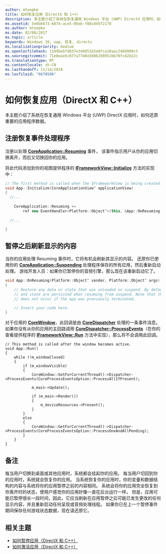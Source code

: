 ```yaml
---
author: mtoepke
title: 如何恢复应用（DirectX 和 C++）
description: 本主题介绍了系统在恢复通用 Windows 平台 (UWP) DirectX 应用时，如何还原重要的应用程序数据。
ms.assetid: 5e6bb673-6874-ace5-05eb-f88c045f2178
ms.author: mtoepke
ms.date: 02/08/2017
ms.topic: article
keywords: Windows 10, uwp, 恢复, directx
ms.localizationpriority: medium
ms.openlocfilehash: 1149bebfd837e3d4051b5e0fca10aac248d909c5
ms.sourcegitcommit: 71e8eae5c077a7740e5606298951bb78fc42b22c
ms.translationtype: MT
ms.contentlocale: zh-CN
ms.lasthandoff: 11/14/2018
ms.locfileid: "6670508"
---
```

# <a name="how-to-resume-an-app-directx-and-c"></a>如何恢复应用（DirectX 和 C++）



本主题介绍了系统在恢复通用 Windows 平台 (UWP) DirectX 应用时，如何还原重要的应用程序数据。

## <a name="register-the-resuming-event-handler"></a>注册恢复事件处理程序


注册以处理 [**CoreApplication::Resuming**](https://msdn.microsoft.com/library/windows/apps/br205859) 事件， 该事件指示用户从你的应用切换离开，而后又切换回你的应用。

将此代码添加到你的视图提供程序的 [**IFrameworkView::Initialize**](https://msdn.microsoft.com/library/windows/apps/hh700495) 方法的实现中：

```cpp
// The first method is called when the IFrameworkView is being created.
void App::Initialize(CoreApplicationView^ applicationView)
{
  //...
  
    CoreApplication::Resuming +=
        ref new EventHandler<Platform::Object^>(this, &App::OnResuming);
    
  //...

}
```

## <a name="refresh-displayed-content-after-suspension"></a>暂停之后刷新显示的内容


当你的应用处理 Resuming 事件时，它将有机会刷新其显示的内容。 还原你已使用你的 [**CoreApplication::Suspending**](https://msdn.microsoft.com/library/windows/apps/br205860) 处理程序保存的所有应用，然后重新启动处理。 游戏开发人员：如果你已暂停你的音频引擎，那么现在该重新启动它了。

```cpp
void App::OnResuming(Platform::Object^ sender, Platform::Object^ args)
{
    // Restore any data or state that was unloaded on suspend. By default, data
    // and state are persisted when resuming from suspend. Note that this event
    // does not occur if the app was previously terminated.

    // Insert your code here.
}
```

对于应用的 [**CoreWindow**](https://msdn.microsoft.com/library/windows/apps/br208225)，此回调是由 [**CoreDispatcher**](https://msdn.microsoft.com/library/windows/apps/br208211) 处理的一条事件消息。 如果你没有从你的应用的主回路调用 [**CoreDispatcher::ProcessEvents**](https://msdn.microsoft.com/library/windows/apps/br208215)（在你的查看提供程序的 [**IFrameworkView::Run**](https://msdn.microsoft.com/library/windows/apps/hh700505) 方法中实现），那么将不会调用此回调。

``` syntax
// This method is called after the window becomes active.
void App::Run()
{
    while (!m_windowClosed)
    {
        if (m_windowVisible)
        {
            CoreWindow::GetForCurrentThread()->Dispatcher->ProcessEvents(CoreProcessEventsOption::ProcessAllIfPresent);

            m_main->Update();

            if (m_main->Render())
            {
                m_deviceResources->Present();
            }
        }
        else
        {
            CoreWindow::GetForCurrentThread()->Dispatcher->ProcessEvents(CoreProcessEventsOption::ProcessOneAndAllPending);
        }
    }
}
```

## <a name="remarks"></a>备注


每当用户切换到桌面或其他应用时，系统都会挂起你的应用。 每当用户切回到你的应用时，系统就会恢复你的应用。 当系统恢复你的应用时，你的变量和数据结构的内容与系统将你的应用暂停之前的内容相同。 系统会将你的应用完全恢复到你离开时的状态，使用户感觉你的应用好像一直在后台运行一样。 但是，应用可能已暂停很长一段时间，因此，它应当刷新在应用暂停之后可能已发生更改的任何显示内容，并且重新启动任何呈现或音频处理线程。 如果你已在上一个暂停事件期间保存任何游戏状态数据，现在请还原它。

## <a name="related-topics"></a>相关主题

* [如何暂停应用（DirectX 和 C++）](how-to-suspend-an-app-directx-and-cpp.md)
* [如何激活应用（DirectX 和 C++）](how-to-activate-an-app-directx-and-cpp.md)

 

 




